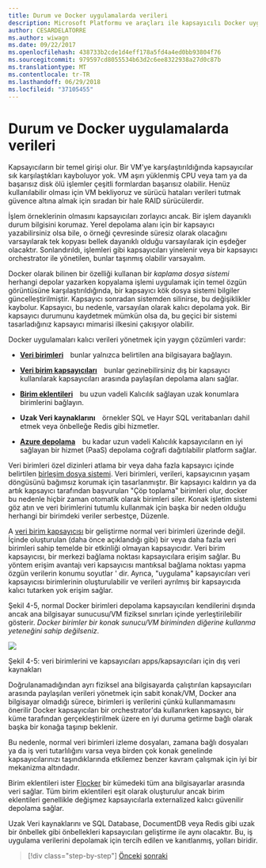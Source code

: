 ```yaml
---
title: Durum ve Docker uygulamalarda verileri
description: Microsoft Platformu ve araçları ile kapsayıcılı Docker uygulama yaşam döngüsü
author: CESARDELATORRE
ms.author: wiwagn
ms.date: 09/22/2017
ms.openlocfilehash: 438733b2cde1d4eff178a5fd4a4ed0bb93804f76
ms.sourcegitcommit: 979597cd8055534b63d2c6ee8322938a27d0c87b
ms.translationtype: MT
ms.contentlocale: tr-TR
ms.lasthandoff: 06/29/2018
ms.locfileid: "37105455"
---
```

# <a name="state-and-data-in-docker-applications"></a>Durum ve Docker uygulamalarda verileri

Kapsayıcıların bir temel girişi olur. Bir VM'ye karşılaştırıldığında kapsayıcılar sık karşılaştıkları kayboluyor yok. VM aşırı yüklenmiş CPU veya tam ya da başarısız disk ölü işlemler çeşitli formlardan başarısız olabilir. Henüz kullanılabilir olması için VM bekliyoruz ve sürücü hataları verileri tutmak güvence altına almak için sıradan bir hale RAID sürücülerdir.

İşlem örneklerinin olmasını kapsayıcıları zorlayıcı ancak. Bir işlem dayanıklı durum bilgisini korumaz. Yerel depolama alanı için bir kapsayıcı yazabilirsiniz olsa bile, o örneği çevresinde süresiz olarak olacağını varsayılarak tek kopyası bellek dayanıklı olduğu varsayılarak için eşdeğer olacaktır. Sonlandırıldı, işlemleri gibi kapsayıcıları yinelenir veya bir kapsayıcı orchestrator ile yönetilen, bunlar taşınmış olabilir varsayalım.

Docker olarak bilinen bir özelliği kullanan bir *kaplama dosya sistemi* herhangi depolar yazarken kopyalama işlemi uygulamak için temel özgün görüntüsüne karşılaştırıldığında, bir kapsayıcı kök dosya sistemi bilgiler güncelleştirilmiştir. Kapsayıcı sonradan sistemden silinirse, bu değişiklikler kaybolur. Kapsayıcı, bu nedenle, varsayılan olarak kalıcı depolama yok. Bir kapsayıcı durumunu kaydetmek mümkün olsa da, bu geçici bir sistemi tasarladığınız kapsayıcı mimarisi ilkesini çakışıyor olabilir.

Docker uygulamaları kalıcı verileri yönetmek için yaygın çözümleri vardır:

-   [**Veri birimleri**](https://docs.docker.com/engine/tutorials/dockervolumes/) bunlar yalnızca belirtilen ana bilgisayara bağlayın.

-   [**Veri birim kapsayıcıları**](https://docs.docker.com/engine/tutorials/dockervolumes/#/creating-and-mounting-a-data-volume-container) bunlar gezinebilirsiniz dış bir kapsayıcı kullanılarak kapsayıcıları arasında paylaşılan depolama alanı sağlar.

-   [**Birim eklentileri**](https://docs.docker.com/engine/tutorials/dockervolumes/#/mount-a-shared-storage-volume-as-a-data-volume) bu uzun vadeli Kalıcılık sağlayan uzak konumlara birimlerini bağlayın.

-   **Uzak Veri kaynaklarını** örnekler SQL ve Hayır SQL veritabanları dahil etmek veya önbelleğe Redis gibi hizmetler.

-   [**Azure depolama**](https://docs.microsoft.com/azure/storage/) bu kadar uzun vadeli Kalıcılık kapsayıcıların en iyi sağlayan bir hizmet (PaaS) depolama coğrafi dağıtılabilir platform sağlar.

Veri birimleri özel dizinleri atlama bir veya daha fazla kapsayıcı içinde belirtilen [birleşim dosya sistemi](https://docs.docker.com/v1.8/reference/glossary#union-file-system). Veri birimleri, verileri, kapsayıcının yaşam döngüsünü bağımsız korumak için tasarlanmıştır. Bir kapsayıcı kaldırın ya da artık kapsayıcı tarafından başvurulan "Çöp toplama" birimleri olur, docker bu nedenle hiçbir zaman otomatik olarak birimleri siler. Konak işletim sistemi göz atın ve veri birimlerini tutumlu kullanmak için başka bir neden olduğu herhangi bir birimdeki veriler serbestçe, Düzenle.

A [veri birim kapsayıcısı](https://docs.docker.com/v1.8/userguide/dockervolumes/) bir geliştirme normal veri birimleri üzerinde değil. İçinde oluşturulan (daha önce açıklandığı gibi) bir veya daha fazla veri birimleri sahip temelde bir etkinliği olmayan kapsayıcıdır. Veri birim kapsayıcısı, bir merkezi bağlama noktası kapsayıcılara erişim sağlar. Bu yöntem erişim avantajı veri kapsayıcısı mantıksal bağlama noktası yapma özgün verilerin konumu soyutlar ' dir. Ayrıca, "uygulama" kapsayıcıları veri kapsayıcısı birimlerinin oluşturulabilir ve verileri ayrılmış bir kapsayıcıda kalıcı tutarken yok erişim sağlar.

Şekil 4-5, normal Docker birimleri depolama kapsayıcıları kendilerini dışında ancak ana bilgisayar sunucusu/VM fiziksel sınırları içinde yerleştirilebilir gösterir. *Docker birimler bir konak sunucu/VM biriminden diğerine kullanma yeteneğini sahip değilseniz*.

![](./media/image5.png)

Şekil 4-5: veri birimlerini ve kapsayıcıları apps/kapsayıcıları için dış veri kaynakları

Doğrulanamadığından ayrı fiziksel ana bilgisayarda çalıştırılan kapsayıcıları arasında paylaşılan verileri yönetmek için sabit konak/VM, Docker ana bilgisayar olmadığı sürece, birimleri iş verilerini çünkü kullanmamasını önerilir Docker kapsayıcıları bir orchestrator'da kullanırken kapsayıcı, bir küme tarafından gerçekleştirilmek üzere en iyi duruma getirme bağlı olarak başka bir konağa taşınıp beklenir.

Bu nedenle, normal veri birimleri izleme dosyaları, zamana bağlı dosyaları ya da iş veri tutarlılığını varsa veya birden çok konak genelinde kapsayıcılarınızı taşındıklarında etkilemez benzer kavram çalışmak için iyi bir mekanizma altındadır.

Birim eklentileri ister [Flocker](https://clusterhq.com/flocker/) bir kümedeki tüm ana bilgisayarlar arasında veri sağlar. Tüm birim eklentileri eşit olarak oluşturulur ancak birim eklentileri genellikle değişmez kapsayıcılarla externalized kalıcı güvenilir depolama sağlar.

Uzak Veri kaynaklarını ve SQL Database, DocumentDB veya Redis gibi uzak bir önbellek gibi önbellekleri kapsayıcıları geliştirme ile aynı olacaktır. Bu, iş uygulama verilerini depolamak için tercih edilen ve kanıtlanmış, yolları biridir.


>[!div class="step-by-step"]
[Önceki](monolithic-applications.md)
[sonraki](soa-applications.md)
